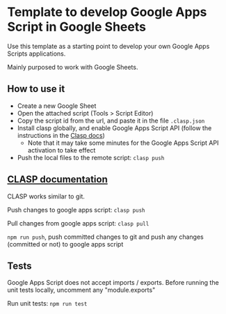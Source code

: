 # Template to develop Google Apps Script in Google Sheets

Use this template as a starting point to develop your own Google Apps Scripts applications.

Mainly purposed to work with Google Sheets.

## How to use it

- Create a new Google Sheet
- Open the attached script (Tools > Script Editor)
- Copy the script id from the url, and paste it in the file `.clasp.json`
- Install clasp globally, and enable Google Apps Script API (follow the instructions in the [Clasp docs](https://github.com/google/clasp))
  - Note that it may take some minutes for the Google Apps Script API activation to take effect
- Push the local files to the remote script: `clasp push`

## [CLASP documentation](https://github.com/google/clasp#pull)

CLASP works similar to git.

Push changes to google apps script: `clasp push`

Pull changes from google apps script: `clasp pull`

`npm run push`, push committed changes to git and push any changes (committed or not) to google apps script

## Tests

Google Apps Script does not accept imports / exports. Before running the unit tests locally, uncomment any "module.exports"

Run unit tests: `npm run test`
